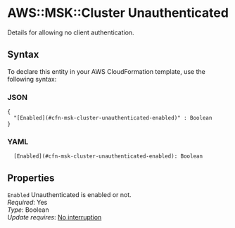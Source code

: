 # AWS::MSK::Cluster Unauthenticated<a name="aws-properties-msk-cluster-unauthenticated"></a>

Details for allowing no client authentication\.

## Syntax<a name="aws-properties-msk-cluster-unauthenticated-syntax"></a>

To declare this entity in your AWS CloudFormation template, use the following syntax:

### JSON<a name="aws-properties-msk-cluster-unauthenticated-syntax.json"></a>

```
{
  "[Enabled](#cfn-msk-cluster-unauthenticated-enabled)" : Boolean
}
```

### YAML<a name="aws-properties-msk-cluster-unauthenticated-syntax.yaml"></a>

```
  [Enabled](#cfn-msk-cluster-unauthenticated-enabled): Boolean
```

## Properties<a name="aws-properties-msk-cluster-unauthenticated-properties"></a>

`Enabled` <a name="cfn-msk-cluster-unauthenticated-enabled"></a>
Unauthenticated is enabled or not\.  
_Required_: Yes  
_Type_: Boolean  
_Update requires_: [No interruption](https://docs.aws.amazon.com/AWSCloudFormation/latest/UserGuide/using-cfn-updating-stacks-update-behaviors.html#update-no-interrupt)

